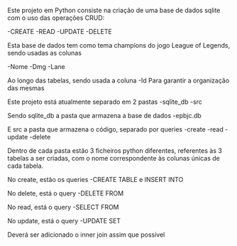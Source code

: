 Este projeto em Python consiste na criação de uma base de dados sqlite com o uso das operações CRUD:

-CREATE
-READ
-UPDATE
-DELETE

Esta base de dados tem como tema champions do jogo League of Legends, sendo usadas as colunas

-Nome
-Dmg
-Lane

Ao longo das tabelas, sendo usada a coluna
-Id
Para garantir a organização das mesmas


Este projeto está atualmente separado em 2 pastas
-sqlite_db
-src

Sendo sqlite_db a pasta que armazena a base de dados
-epbjc.db

E src a pasta que armazena o código, separado por queries
-create
-read
-update
-delete

Dentro de cada pasta estão 3 ficheiros python diferentes, referentes às 3 tabelas a ser criadas, com o nome correspondente às colunas únicas de cada tabela.

No create, estão os queries
-CREATE TABLE e INSERT INTO

No delete, está o query
-DELETE FROM

No read, está o query
-SELECT FROM

No update, está o query
-UPDATE SET

Deverá ser adicionado o inner join assim que possivel
